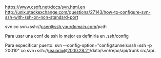 https://www.csoft.net/docs/svn.html.en
http://unix.stackexchange.com/questions/27143/how-to-configure-svn-ssh-with-ssh-on-non-standard-port

svn co svn+ssh://user@ssh.yourdomain.com/path


Para usar una conf de ssh lo mejor es definirla en .ssh/config


Para especificar puerto:
svn --config-option="config:tunnels:ssh=ssh -p 20010" co svn+ssh://usuario@20.10.28.21/data/svn/repo/api/trunk src/api .

